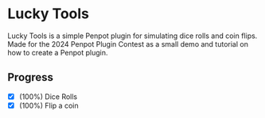 # Lucky Tools

Lucky Tools is a simple Penpot plugin for simulating dice rolls and coin flips. Made for the 2024 Penpot Plugin Contest as a small demo and tutorial on how to create a Penpot plugin.

## Progress

- [x] (100%) Dice Rolls
- [X] (100%) Flip a coin
